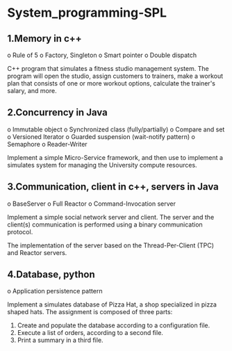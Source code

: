 # System_programming-SPL

## 1.Memory in c++

o	Rule of 5
o	Factory, Singleton
o	Smart pointer
o	Double dispatch

C++ program that
simulates a fitness studio management system. The
program will open the studio, assign customers to trainers,
make a workout plan that consists of one or more workout
options, calculate the trainer's salary, and more.


## 2.Concurrency in Java
o	Immutable object
o	Synchronized class (fully/partially)
o	Compare and set
o	Versioned Iterator
o	Guarded suspension (wait-notify pattern)
o	Semaphore
o	Reader-Writer

Implement a simple Micro-Service framework,
and then use to implement a simulates system for managing the University compute resources.

## 3.Communication, client in c++, servers in Java
o	BaseServer
o	Full Reactor
o	Command-Invocation server

Implement a simple social network server and
client. The server and the client(s) communication is performed using a binary communication protocol.

The implementation of the server based on the Thread-Per-Client
(TPC) and Reactor servers.


## 4.Database, python
o	Application persistence pattern

Implement a simulates database of Pizza Hat, a shop specialized in pizza
shaped hats. The assignment is composed of three parts:
1. Create and populate the database according to a configuration file.
2. Execute a list of orders, according to a second file.
3. Print a summary in a third file.
